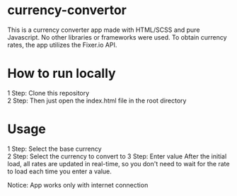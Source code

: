 # currency-convertor
This is a currency converter app made with HTML/SCSS and pure Javascript. No other libraries or frameworks were used. To obtain currency rates, the app utilizes the
Fixer.io API.

# How to run locally
1 Step: Clone this repository  
2 Step: Then just open the index.html file in the root directory

# Usage
1 Step: Select the base currency<br />
2 Step: Select the currency to convert to
3 Step: Enter value
After the initial load, all rates are updated in real-time, so you don't need to wait for the rate to load each time you enter a value.

Notice: App works only with internet connection
